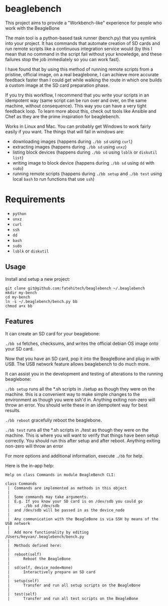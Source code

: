 # beaglebench

This project aims to provide a "Workbench-like" experience for people who work with the BeagleBone

The main tool is a python-based task runner (bench.py) that you symlink into your project. It has commands that automate creation of SD cards and run remote scripts like a continuous integration service would (by this I mean that no command in the script fail without your knowledge, and these failures stop the job immediately so you can work fast).

I have found that by using this method of running remote scripts from a pristine, official image, on a real beaglebone, I can achieve more accurate feedback faster than I could get while walking the route in which one builds a custom image at the SD card preparation phase.

If you try this workflow, I recommend that you write your scripts in an idempotent way (same script can be run over and over, on the same machine, without consequence). This way you can have a very tight feedback loop. To learn more about this, check out tools like Ansible and Chef as they are the prime inspiration for beaglebench.

Works in Linux and Mac. You can probably get Windows to work fairly easily if you want. The things that will fail in windows are:

* downloading images (happens during `./bb sd` using `curl`)
* extracting images (happens during `./bb sd` using `unxz`)
* listing block devices (happens during `./bb sd` using `lsblk` or `diskutil list`)
* writing image to block device (happens during `./bb sd` using `dd` with `sudo`)
* running remote scripts (happens during `./bb setup` and `./bb test` using local `bash` to run functions that use `ssh`)

# Requirements

* `python`
* `unxz`
* `curl`
* `ssh`
* `dd`
* `bash`
* `sudo`
* `lsblk` or `diskutil`

## Usage

Install and setup a new project:

```
git clone git@github.com:fatehitech/beaglebench ~/.beaglebench
mkdir my-bench
cd my-bench
ln -s ~/.beaglebench/bench.py bb
chmod a+x bb
```

## Features

It can create an SD card for your beaglebone:

`./bb sd` fetches, checksums, and writes the official debian OS image onto your SD card.

Now that you have an SD card, pop it into the BeagleBone and plug in with USB. The USB network feature allows beaglebench to do much more.

It can assist you in the development and testing of alterations to the running beaglebone:

`./bb setup` runs all the *.sh scripts in ./setup as though they were on the machine. this is a convenient way to make simple changes to the environment as though you were ssh'd in. Anything exiting non-zero will throw an error. You should write these in an idempotent way for best results.

`./bb reboot` gracefully reboot the beaglebone.

`./bb test` runs all the *.sh scripts in ./test as though they were on the machine. This is where you will want to verify that things have been setup correctly. You should run this after setup and after reboot. Anything exiting non-zero will throw an error

For more options and additional information, execute `./bb` for help.

Here is the in-app help:

```
Help on class Commands in module BeagleBench CLI:

class Commands
 |  Commands are implemented as methods in this object
 |
 |  Some commands may take arguments.
 |  E.g. If you know your SD card is on /dev/sdb you could go
 |      ./bb sd /dev/sdb
 |  and /dev/sdb will be passed in as the device_node
 |
 |  Any communication with the BeagleBone is via SSH by means of the USB network
 |
 |  Add more functionality by editing /Users/keyvan/.beaglebench/bench.py
 |
 |  Methods defined here:
 |
 |  reboot(self)
 |      Reboot the BeagleBone
 |
 |  sd(self, device_node=None)
 |      Interactively prepare an SD card
 |
 |  setup(self)
 |      Transfer and run all setup scripts on the BeagleBone
 |
 |  test(self)
 |      Transfer and run all test scripts on the BeagleBone
```
